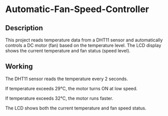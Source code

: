 # Automatic-Fan-Speed-Controller

## Description

This project reads temperature data from a DHT11 sensor and automatically controls a DC motor (fan) based on the temperature level. The LCD display shows the current temperature and fan status (speed level).

## Working

The DHT11 sensor reads the temperature every 2 seconds.

If temperature exceeds 29°C, the motor turns ON at low speed.

If temperature exceeds 32°C, the motor runs faster.

The LCD shows both the current temperature and fan speed status.